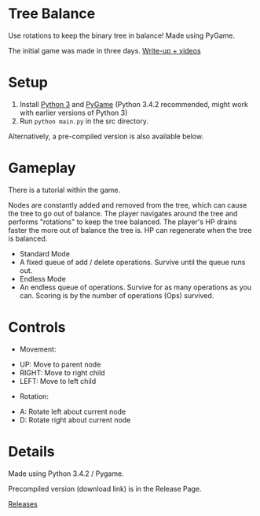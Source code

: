 Tree Balance
=================

Use rotations to keep the binary tree in balance! Made using PyGame.

The initial game was made in three days.
[Write-up + videos](http://localhost/webpage/?page=treebalance)

Setup
=================
1. Install [Python 3](https://www.python.org/downloads/) and [PyGame](http://pygame.org/download.shtml) (Python 3.4.2 recommended, might work with earlier versions of Python 3)
2. Run ```python main.py``` in the src directory.

Alternatively, a pre-compiled version is also available below.


Gameplay
=================
There is a tutorial within the game.

Nodes are constantly added and removed from the tree, which can cause the tree to go out of balance.
The player navigates around the tree and performs "rotations" to keep the tree balanced.
The player's HP drains faster the more out of balance the tree is. HP can regenerate when the tree is balanced.

* Standard Mode
 * A fixed queue of add / delete operations. Survive until the queue runs out.
* Endless Mode
 * An endless queue of operations. Survive for as many operations as you can. Scoring is by the number of operations (Ops) survived.


Controls
================
* Movement:
 - UP: Move to parent node
 - RIGHT: Move to right child
 - LEFT: Move to left child
* Rotation:
 - A: Rotate left about current node
 - D: Rotate right about current node
 
 
Details
===============
Made using Python 3.4.2 / Pygame.

Precompiled version (download link) is in the Release Page.

[Releases](https://github.com/Ohohcakester/Tree-Balance-Game/releases)

